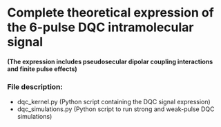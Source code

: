 # Complete theoretical expression of the 6-pulse DQC intramolecular signal
#### (The expression includes pseudosecular dipolar coupling interactions and finite pulse effects)

### File description:
- dqc_kernel.py (Python script containing the DQC signal expression)
- dqc_simulations.py (Python script to run strong and weak-pulse DQC simulations)
